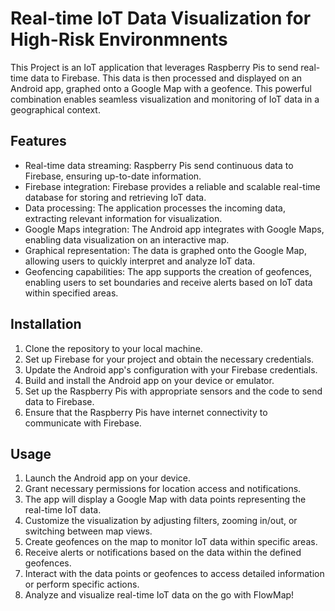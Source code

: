 # Real-time IoT Data Visualization for High-Risk Environmnents


This Project is an IoT application that leverages Raspberry Pis to send real-time data to Firebase. This data is then processed and displayed on an Android app, graphed onto a Google Map with a geofence. This powerful combination enables seamless visualization and monitoring of IoT data in a geographical context.

## Features

- Real-time data streaming: Raspberry Pis send continuous data to Firebase, ensuring up-to-date information.
- Firebase integration: Firebase provides a reliable and scalable real-time database for storing and retrieving IoT data.
- Data processing: The application processes the incoming data, extracting relevant information for visualization.
- Google Maps integration: The Android app integrates with Google Maps, enabling data visualization on an interactive map.
- Graphical representation: The data is graphed onto the Google Map, allowing users to quickly interpret and analyze IoT data.
- Geofencing capabilities: The app supports the creation of geofences, enabling users to set boundaries and receive alerts based on IoT data within specified areas.

## Installation

1. Clone the repository to your local machine.
2. Set up Firebase for your project and obtain the necessary credentials.
3. Update the Android app's configuration with your Firebase credentials.
4. Build and install the Android app on your device or emulator.
5. Set up the Raspberry Pis with appropriate sensors and the code to send data to Firebase.
6. Ensure that the Raspberry Pis have internet connectivity to communicate with Firebase.

## Usage

1. Launch the Android app on your device.
2. Grant necessary permissions for location access and notifications.
3. The app will display a Google Map with data points representing the real-time IoT data.
4. Customize the visualization by adjusting filters, zooming in/out, or switching between map views.
5. Create geofences on the map to monitor IoT data within specific areas.
6. Receive alerts or notifications based on the data within the defined geofences.
7. Interact with the data points or geofences to access detailed information or perform specific actions.
8. Analyze and visualize real-time IoT data on the go with FlowMap!


